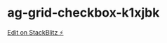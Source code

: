 # ag-grid-checkbox-k1xjbk

[Edit on StackBlitz ⚡️](https://stackblitz.com/edit/ag-grid-checkbox-k1xjbk)